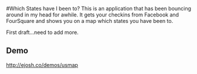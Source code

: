 #Which States have I been to?
This is an application that has been bouncing around in my head for awhile. It gets your checkins from Facebook and FourSquare and shows you on a map which states you have been to.

First draft...need to add more.

## Demo
http://ejosh.co/demos/usmap